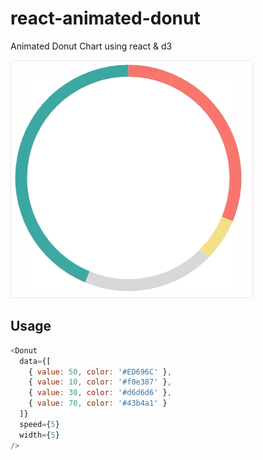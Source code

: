 # react-animated-donut

Animated Donut Chart using react &amp; d3

![img](./demo.gif)


## Usage

```js
<Donut
  data={[
    { value: 50, color: '#ED696C' },
    { value: 10, color: '#f0e387' },
    { value: 30, color: '#d6d6d6' },
    { value: 70, color: '#43b4a1' }
  ]}
  speed={5}
  width={5}
/>
```
